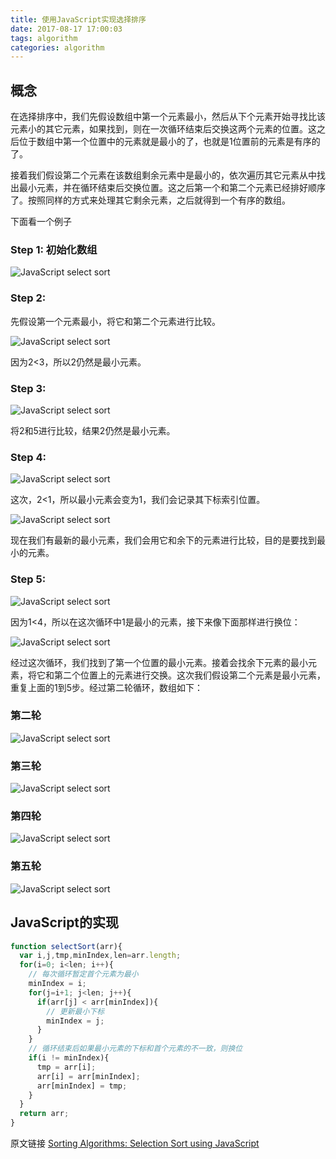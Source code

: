 ```yaml
---
title: 使用JavaScript实现选择排序
date: 2017-08-17 17:00:03
tags: algorithm
categories: algorithm
---
```


## 概念

在选择排序中，我们先假设数组中第一个元素最小，然后从下个元素开始寻找比该元素小的其它元素，如果找到，则在一次循环结束后交换这两个元素的位置。这之后位于数组中第一个位置中的元素就是最小的了，也就是1位置前的元素是有序的了。

接着我们假设第二个元素在该数组剩余元素中是最小的，依次遍历其它元素从中找出最小元素，并在循环结束后交换位置。这之后第一个和第二个元素已经排好顺序了。按照同样的方式来处理其它剩余元素，之后就得到一个有序的数组。

<!-- More -->

下面看一个例子

### Step 1: 初始化数组
![JavaScript select sort](/images/select-sorted-1.png)

### Step 2:

先假设第一个元素最小，将它和第二个元素进行比较。

![JavaScript select sort](/images/select-sorted-2.png)

因为2<3，所以2仍然是最小元素。

### Step 3:
![JavaScript select sort](/images/select-sorted-3.png)

将2和5进行比较，结果2仍然是最小元素。

### Step 4:
![JavaScript select sort](/images/select-sorted-4.png)

这次，2<1，所以最小元素会变为1，我们会记录其下标索引位置。

![JavaScript select sort](/images/select-sorted-5.png)

现在我们有最新的最小元素，我们会用它和余下的元素进行比较，目的是要找到最小的元素。

### Step 5:
![JavaScript select sort](/images/select-sorted-6.png)

因为1<4，所以在这次循环中1是最小的元素，接下来像下面那样进行换位：

![JavaScript select sort](/images/select-sorted-7.png)

经过这次循环，我们找到了第一个位置的最小元素。接着会找余下元素的最小元素，将它和第二个位置上的元素进行交换。这次我们假设第二个元素是最小元素，重复上面的1到5步。经过第二轮循环，数组如下：

### 第二轮
![JavaScript select sort](/images/select-sorted-8.png)

### 第三轮
![JavaScript select sort](/images/select-sorted-11.png)

### 第四轮
![JavaScript select sort](/images/select-sorted-9.png)

### 第五轮
![JavaScript select sort](/images/select-sorted-10.png)

## JavaScript的实现

```javascript
function selectSort(arr){
  var i,j,tmp,minIndex,len=arr.length;
  for(i=0; i<len; i++){
    // 每次循环暂定首个元素为最小
    minIndex = i;
    for(j=i+1; j<len; j++){
      if(arr[j] < arr[minIndex]){
        // 更新最小下标
        minIndex = j;
      }
    }
    // 循环结束后如果最小元素的下标和首个元素的不一致，则换位
    if(i != minIndex){
      tmp = arr[i];
      arr[i] = arr[minIndex];
      arr[minIndex] = tmp;
    }
  }
  return arr;
}
```

原文链接 [Sorting Algorithms: Selection Sort using JavaScript](http://codingmiles.com/sorting-algorithms-selection-sort-using-javascript/)